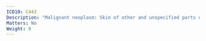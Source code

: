 ```yaml
---
ICD10: C443
Description: "Malignant neoplasm: Skin of other and unspecified parts of face"
Matters: No
Weight: 0
---
```


